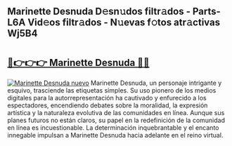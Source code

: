 ## Marinette Desnuda D𝚎sn𝚞dos filtr𝚊dos - Parts-L6A Vid𝚎os filtr𝚊dos - N𝚞evas f𝚘tos atr𝚊ctivas Wj5B4

# <h2><a href="http://mbdmt2k.tromn.icu/?c=Marinette+Desnuda">🔗👉👉👉 Marinette Desnuda 🔗🔗</a></h2>

[![Marinette Desnuda nuevo](https://i.imgur.com/pEAQMta.gif)](http://mbdmt2k.tromn.icu/?c=Marinette+Desnuda)
Marinette Desnuda, un personaje intrigante y esquivo, trasciende las etiquetas simples. Su uso pionero de los medios digitales para la autorrepresentación ha cautivado y enfurecido a los espectadores, encendiendo debates sobre la moralidad, la expresión artística y la naturaleza evolutiva de las comunidades en línea. Aunque sus planes futuros no están claros, su papel en la redefinición de la comunidad en línea es incuestionable. La determinación inquebrantable y el encanto innegable impulsan a Marinette Desnuda hacia adelante en el reino virtual.
